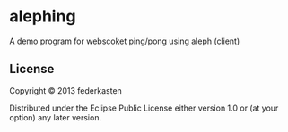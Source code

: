 # alephing

A demo program for webscoket ping/pong using aleph (client)

## License

Copyright © 2013 federkasten

Distributed under the Eclipse Public License either version 1.0 or (at
your option) any later version.
